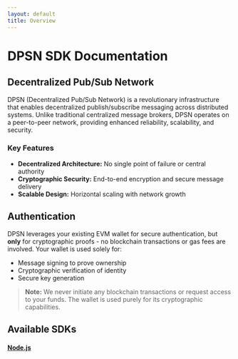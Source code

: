 ```yaml
---
layout: default
title: Overview
---
```


# DPSN SDK Documentation

## Decentralized Pub/Sub Network

DPSN (Decentralized Pub/Sub Network) is a revolutionary infrastructure that enables decentralized publish/subscribe messaging across distributed systems. Unlike traditional centralized message brokers, DPSN operates on a peer-to-peer network, providing enhanced reliability, scalability, and security.

### Key Features

- **Decentralized Architecture:** No single point of failure or central authority
- **Cryptographic Security:** End-to-end encryption and secure message delivery
- **Scalable Design:** Horizontal scaling with network growth

## Authentication

DPSN leverages your existing EVM wallet  for secure authentication, but **only** for cryptographic proofs - no blockchain transactions or gas fees are involved. Your wallet is used solely for:

- Message signing to prove ownership
- Cryptographic verification of identity
- Secure key generation

> **Note:** We never initiate any blockchain transactions or request access to your funds. The wallet is used purely for its cryptographic capabilities.

## Available SDKs

<div class="sdk-grid">
<a href="{{site.baseurl}}/docs/nodejs/" class="sdk-card">
<h4>Node.js</h4>
</a>
</div>

